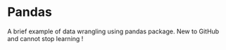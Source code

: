 # Pandas
A brief example of data wrangling using pandas package.
New to GitHub and cannot stop learning !
